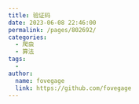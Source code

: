 ```yaml
---
title: 验证码
date: 2023-06-08 22:46:00
permalink: /pages/802692/
categories:
  - 爬虫
  - 算法
tags:
  - 
author: 
  name: fovegage
  link: https://github.com/fovegage
---
```

